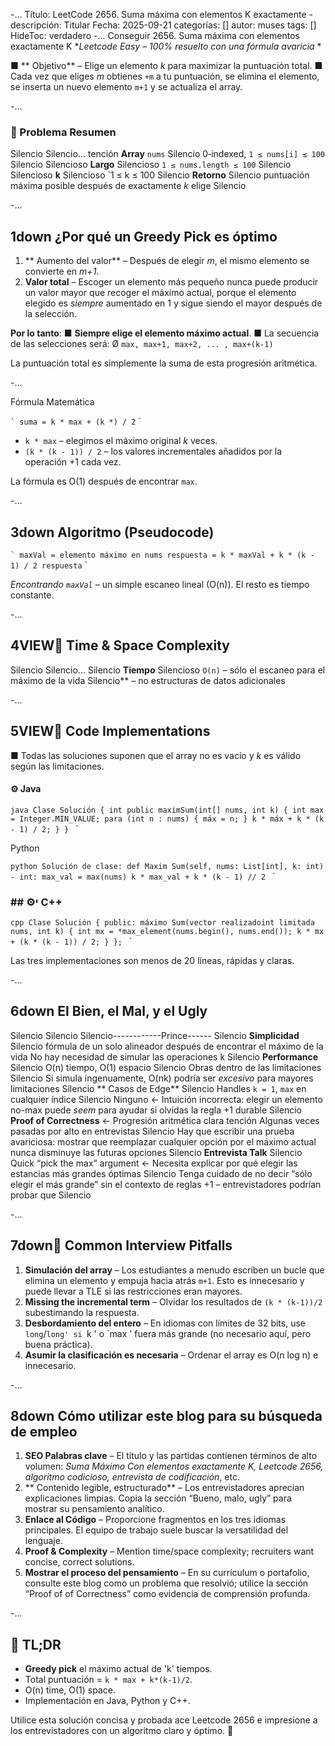-...
Título: LeetCode 2656. Suma máxima con elementos K exactamente -
descripción: Titular
Fecha: 2025-09-21
categorías: []
autor: muses
tags: []
HideToc: verdadero
-...
Conseguir 2656. Suma máxima con elementos exactamente K
**Leetcode Easy – 100% resuelto con una fórmula avaricia* *

■ ** Objetivo** – Elige un elemento *k* para maximizar la puntuación total.
■ Cada vez que eliges *m* obtienes `+m` a tu puntuación, se elimina el elemento, se inserta un nuevo elemento `m+1` y se actualiza el array.

-...

### 📌 Problema Resumen

Silencio
Silencio...
tención **Array** `nums` Silencio 0‐indexed, `1 ≤ nums[i] ≤ 100` Silencio
Silencioso **Largo** Silencioso `1 ≤ nums.length ≤ 100` Silencio
Silencioso **k** Silencioso `1 ≤ k ≤ 100
Silencio **Retorno** Silencio puntuación máxima posible después de exactamente *k* elige Silencio

-...

## 1down ¿Por qué un Greedy Pick es óptimo

1. ** Aumento del valor** – Después de elegir *m*, el mismo elemento se convierte en *m+1*.
2. **Valor total** – Escoger un elemento más pequeño nunca puede producir un valor mayor que recoger el máximo actual, porque el elemento elegido es *siempre* aumentado en 1 y sigue siendo el mayor después de la selección.

**Por lo tanto**:
■ **Siempre elige el elemento máximo actual**.
■ La secuencia de las selecciones será:
Ø `max, max+1, max+2, ... , max+(k-1)`

La puntuación total es simplemente la suma de esta progresión aritmética.

-...

Fórmula Matemática

`` `
suma = k * max + (k *) / 2
`` `

* `k * max` – elegimos el máximo original *k* veces.
* `(k * (k - 1)) / 2` – los valores incrementales añadidos por la operación +1 cada vez.

La fórmula es O(1) después de encontrar `max`.

-...

## 3down Algoritmo (Pseudocode)

`` `
maxVal = elemento máximo en nums
respuesta = k * maxVal + k * (k - 1) / 2
respuesta
`` `

*Encontrando `maxVal`* – un simple escaneo lineal (O(n)).
El resto es tiempo constante.

-...

## 4VIEW⃣ Time & Space Complexity

Silencio
Silencio...
Silencio **Tiempo** Silencioso `O(n)` – sólo el escaneo para el máximo de la vida
Silencio** – no estructuras de datos adicionales

-...

## 5VIEW⃣ Code Implementations

■ Todas las soluciones suponen que el array no es vacío y *k* es válido según las limitaciones.

#### ⚙ Java

``java
Clase Solución {
int public maximSum(int[] nums, int k) {
int max = Integer.MIN_VALUE;
para (int n : nums) {
máx = n;
}
k * máx + k * (k - 1) / 2;
}
}
`` `

Python

``python
Solución de clase:
def Maxim Sum(self, nums: List[int], k: int) - int:
max_val = max(nums)
k * max_val + k * (k - 1) // 2
`` `

### ## ⚙י C++

``cpp
Clase Solución {
public:
máximo Sum(vector realizadoint limitada nums, int k) {
int mx = *max_element(nums.begin(), nums.end());
k * mx + (k * (k - 1)) / 2;
}
};
`` `

Las tres implementaciones son menos de 20 líneas, rápidas y claras.

-...

## 6down El Bien, el Mal, y el Ugly

Silencio Silencio
Silencio------------Prince------
Silencio **Simplicidad** Silencio fórmula de un solo alineador después de encontrar el máximo de la vida No hay necesidad de simular las operaciones k
Silencio **Performance** Silencio O(n) tiempo, O(1) espacio Silencio Obras dentro de las limitaciones Silencio Si simula ingenuamente, O(nk) podría ser *excesivo* para mayores limitaciones
Silencio ** Casos de Edge** Silencio Handles `k = 1`, `max` en cualquier índice Silencio Ninguno ← Intuición incorrecta: elegir un elemento no-max puede *seem* para ayudar si olvidas la regla +1  durable
Silencio **Proof of Correctness** ← Progresión aritmética clara tención Algunas veces pasadas por alto en entrevistas Silencio Hay que escribir una prueba avariciosa: mostrar que reemplazar cualquier opción por el máximo actual nunca disminuye las futuras opciones
Silencio **Entrevista Talk** Silencio Quick “pick the max” argument ← Necesita explicar por qué elegir las estancias más grandes óptimas Silencio Tenga cuidado de no decir “sólo elegir el más grande” sin el contexto de reglas +1 – entrevistadores podrían probar que Silencio

-...

## 7down⃣ Common Interview Pitfalls

1. **Simulación del array** – Los estudiantes a menudo escriben un bucle que elimina un elemento y empuja hacia atrás `m+1`. Esto es innecesario y puede llevar a TLE si las restricciones eran mayores.
2. **Missing the incremental term** – Olvidar los resultados de `(k * (k-1))/2` subestimando la respuesta.
3. **Desbordamiento del entero** – En idiomas con límites de 32 bits, use `long`/`long' si `k ' o `max ' fuera más grande (no necesario aquí, pero buena práctica).
4. **Asumir la clasificación es necesaria** – Ordenar el array es O(n log n) e innecesario.

-...

## 8down Cómo utilizar este blog para su búsqueda de empleo

1. **SEO Palabras clave** – El título y las partidas contienen términos de alto volumen: *Suma Máximo Con elementos exactamente K, Leetcode 2656, algoritmo codicioso, entrevista de codificación*, etc.
2. ** Contenido legible, estructurado** – Los entrevistadores aprecian explicaciones limpias. Copia la sección “Bueno, malo, ugly” para mostrar su pensamiento analítico.
3. **Enlace al Código** – Proporcione fragmentos en los tres idiomas principales. El equipo de trabajo suele buscar la versatilidad del lenguaje.
4. **Proof & Complexity** – Mention time/space complexity; recruiters want concise, correct solutions.
5. **Mostrar el proceso del pensamiento** – En su currículum o portafolio, consulte este blog como un problema que resolvió; utilice la sección “Proof of of Correctness” como evidencia de comprensión profunda.

-...

## 📑 TL;DR

- **Greedy pick** el máximo actual de 'k' tiempos.
- Total puntuación = `k * max + k*(k-1)/2`.
- O(n) time, O(1) space.
- Implementación en Java, Python y C++.

Utilice esta solución concisa y probada ace Leetcode 2656 e impresione a los entrevistadores con un algoritmo claro y óptimo. 🚀